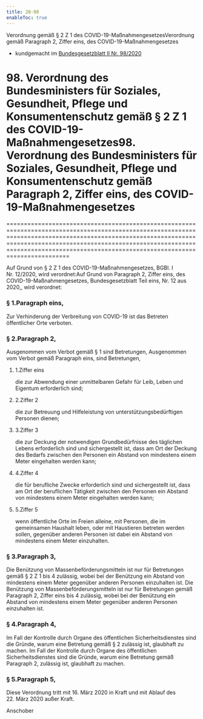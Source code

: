 ```yaml
---
title: 20-98
enableToc: true
---
```


Verordnung gemäß § 2 Z 1 des COVID-19-MaßnahmengesetzesVerordnung gemäß Paragraph 2, Ziffer eins, des COVID-19-Maßnahmengesetzes
* kundgemacht im [Bundesgesetzblatt II Nr. 98/2020](https://www.ris.bka.gv.at/eli/bgbl/II/2020/98)

# 98\. Verordnung des Bundesministers für Soziales, Gesundheit, Pflege und Konsumentenschutz gemäß § 2 Z 1 des COVID-19-Maßnahmengesetzes98\. Verordnung des Bundesministers für Soziales, Gesundheit, Pflege und Konsumentenschutz gemäß Paragraph 2, Ziffer eins, des COVID-19-Maßnahmengesetzes
================================================================================================================================================================================================================================================================================================

Auf Grund von § 2 Z 1 des COVID-19-Maßnahmengesetzes, BGBl. I Nr. 12/2020, wird verordnet:Auf Grund von Paragraph 2, Ziffer eins, des COVID-19-Maßnahmengesetzes, Bundesgesetzblatt Teil eins, Nr. 12 aus 2020,, wird verordnet:

### § 1.Paragraph eins,

Zur Verhinderung der Verbreitung von COVID-19 ist das Betreten öffentlicher Orte verboten.

### § 2.Paragraph 2,

Ausgenommen vom Verbot gemäß § 1 sind Betretungen, Ausgenommen vom Verbot gemäß Paragraph eins, sind Betretungen,

1.  1.Ziffer eins
    
    die zur Abwendung einer unmittelbaren Gefahr für Leib, Leben und Eigentum erforderlich sind;
    
2.  2.Ziffer 2
    
    die zur Betreuung und Hilfeleistung von unterstützungsbedürftigen Personen dienen;
    
3.  3.Ziffer 3
    
    die zur Deckung der notwendigen Grundbedürfnisse des täglichen Lebens erforderlich sind und sichergestellt ist, dass am Ort der Deckung des Bedarfs zwischen den Personen ein Abstand von mindestens einem Meter eingehalten werden kann;
    
4.  4.Ziffer 4
    
    die für berufliche Zwecke erforderlich sind und sichergestellt ist, dass am Ort der beruflichen Tätigkeit zwischen den Personen ein Abstand von mindestens einem Meter eingehalten werden kann;
    
5.  5.Ziffer 5
    
    wenn öffentliche Orte im Freien alleine, mit Personen, die im gemeinsamen Haushalt leben, oder mit Haustieren betreten werden sollen, gegenüber anderen Personen ist dabei ein Abstand von mindestens einem Meter einzuhalten.
    

### § 3.Paragraph 3,

Die Benützung von Massenbeförderungsmitteln ist nur für Betretungen gemäß § 2 Z 1 bis 4 zulässig, wobei bei der Benützung ein Abstand von mindestens einem Meter gegenüber anderen Personen einzuhalten ist. Die Benützung von Massenbeförderungsmitteln ist nur für Betretungen gemäß Paragraph 2, Ziffer eins bis 4 zulässig, wobei bei der Benützung ein Abstand von mindestens einem Meter gegenüber anderen Personen einzuhalten ist.

### § 4.Paragraph 4,

Im Fall der Kontrolle durch Organe des öffentlichen Sicherheitsdienstes sind die Gründe, warum eine Betretung gemäß § 2 zulässig ist, glaubhaft zu machen. Im Fall der Kontrolle durch Organe des öffentlichen Sicherheitsdienstes sind die Gründe, warum eine Betretung gemäß Paragraph 2, zulässig ist, glaubhaft zu machen.

### § 5.Paragraph 5,

Diese Verordnung tritt mit 16. März 2020 in Kraft und mit Ablauf des 22. März 2020 außer Kraft.

Anschober